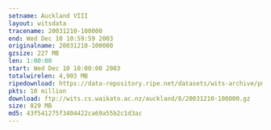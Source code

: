 ```yaml
---
setname: Auckland VIII
layout: witsdata
tracename: 20031210-100000
end: Wed Dec 10 10:59:59 2003
originalname: 20031210-100000
gzsize: 227 MB
len: 1:00:00
start: Wed Dec 10 10:00:00 2003
totalwirelen: 4,903 MB
ripedownload: https://data-repository.ripe.net/datasets/wits-archive/pma/long/auck/8//20031210-100000.gz
pkts: 10 million
download: ftp://wits.cs.waikato.ac.nz/auckland/8/20031210-100000.gz
size: 829 MB
md5: 43f541275f3404422ca69a55b2c1d3ac
---
```

